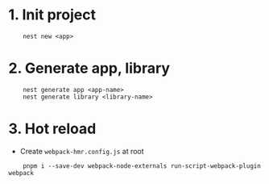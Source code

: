 # 1. Init project

```
    nest new <app>
```

# 2. Generate app, library

```
    nest generate app <app-name>
    nest generate library <library-name>
```

# 3. Hot reload

- Create `webpack-hmr.config.js` at root

```
    pnpm i --save-dev webpack-node-externals run-script-webpack-plugin webpack
```
